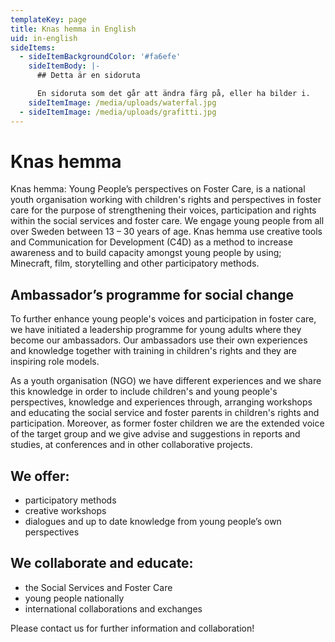 ```yaml
---
templateKey: page
title: Knas hemma in English
uid: in-english
sideItems:
  - sideItemBackgroundColor: '#fa6efe'
    sideItemBody: |-
      ## Detta är en sidoruta

      En sidoruta som det går att ändra färg på, eller ha bilder i.
    sideItemImage: /media/uploads/waterfal.jpg
  - sideItemImage: /media/uploads/grafitti.jpg
---
```


# Knas hemma

Knas hemma: Young People’s perspectives on Foster Care, is a national youth organisation working with children's rights and perspectives in foster care
for the purpose of strengthening their voices, participation and rights within the social services and foster care. We engage young people from all over
Sweden between 13 – 30 years of age. Knas hemma use creative tools and Communication for Development (C4D) as a method to increase awareness and to
build capacity amongst young people by using; Minecraft, film, storytelling and other participatory methods. 

## Ambassador’s programme for social change

To further enhance young people's voices and participation in foster care, we have initiated a leadership programme for young adults where they become our
ambassadors. Our ambassadors use their own experiences and knowledge together with training in children's rights and they are inspiring role models.


As a youth organisation (NGO) we have different experiences and we share this knowledge in order to include children's and young people's perspectives,
knowledge and experiences through, arranging workshops and educating the social service and foster parents in children's rights and participation.
Moreover, as former foster children we are the extended voice of the target group and we give advise and suggestions in reports and studies, at conferences and in other collaborative projects.

## We offer:

* participatory methods
* creative workshops
* dialogues and up to date knowledge from young people’s own perspectives

## We collaborate and educate:

* the Social Services and Foster Care 
* young people nationally 
* international collaborations and exchanges 

Please contact us for further information and collaboration!

